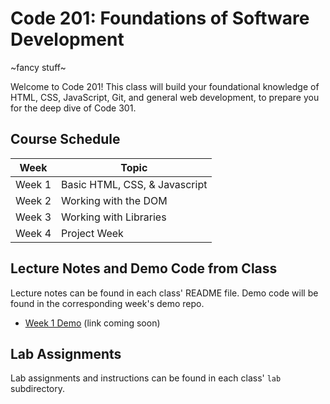 # Code 201: Foundations of Software Development

~fancy stuff~

Welcome to Code 201! This class will build your foundational knowledge of HTML, CSS, JavaScript, Git, and general web development, to prepare you for the deep dive of Code 301.

## Course Schedule

Week  | Topic
-----------|---------------
Week 1     | Basic HTML, CSS, & Javascript
Week 2     | Working with the DOM
Week 3     | Working with Libraries
Week 4     | Project Week

## Lecture Notes and Demo Code from Class

Lecture notes can be found in each class' README file. Demo code will be found in the corresponding week's demo repo.

- [Week 1 Demo](#) (link coming soon)

## Lab Assignments

Lab assignments and instructions can be found in each class' `lab` subdirectory.